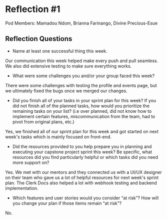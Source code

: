 # Reflection #1

Pod Members: Mamadou Ndom, Brianna Farinango, Divine Precious-Esue

## Reflection Questions

* Name at least one successful thing this week.

Our communication this week helped make every push and pull seamless. We also did extensive testing to make sure everything works. 

* What were some challenges you and/or your group faced this week?

 There were some challenges with testing the profile and events page, but we ultimately fixed the bugs once we merged our changes. 

* Did you finish all of your tasks in your sprint plan for this week? If you did not finish all of the planned tasks, how would you prioritize the remaining tasks on your list?  (i.e over planned, did not know how to implement certain features, miscommunication from the team, had to pivot from original plans, etc.)

 Yes, we finished all of our sprint plan for this week and got started on next week's tasks which is mainly focused on front-end.

* Did the resources provided to you help prepare you in planning and executing your capstone project sprint this week? Be specific, what resources did you find particularly helpful or which tasks did you need more support on?

Yes. We met with our mentors and they connected us with a UI/UX designer on their team who gave us a lot of helpful resources for next week's sprint plan. The Clerk Docs also helped a lot with webhook testing and backend implementation.

* Which features and user stories would you consider “at risk”? How will you change your plan if those items remain “at risk”?

No.
